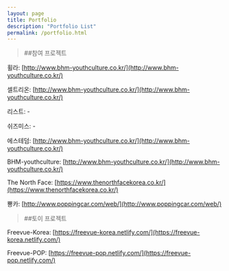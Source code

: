 ```yaml
---
layout: page
title: Portfolio
description: "Portfolio List"
permalink: /portfolio.html
---
```


> ##참여 프로젝트

휠라: [http://www.bhm-youthculture.co.kr/](http://www.bhm-youthculture.co.kr/)

셀트리온: [http://www.bhm-youthculture.co.kr/](http://www.bhm-youthculture.co.kr/)

리스트: -

쉬즈미스: -

에스테덤: [http://www.bhm-youthculture.co.kr/](http://www.bhm-youthculture.co.kr/)

BHM-youthculture: [http://www.bhm-youthculture.co.kr/](http://www.bhm-youthculture.co.kr/)

The North Face: [https://www.thenorthfacekorea.co.kr/](https://www.thenorthfacekorea.co.kr/)

뿅카: [http://www.poppingcar.com/web/](http://www.poppingcar.com/web/)

> ##토이 프로젝트

Freevue-Korea: [https://freevue-korea.netlify.com/](https://freevue-korea.netlify.com/)

Freevue-POP: [https://freevue-pop.netlify.com/](https://freevue-pop.netlify.com/)
